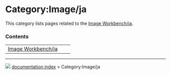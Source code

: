 # Category:Image/ja
This category lists pages related to the [Image Workbench/ja](Image_Workbench/ja.md).

### Contents

|     |     |     |
| --- | --- | --- |
| [Image Workbench/ja](Image_Workbench/ja.md) |



---
![](images/Button_right.svg) [documentation index](../README.md) > Category:Image/ja

